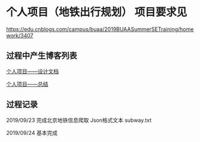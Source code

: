 # 个人项目（地铁出行规划） 项目要求见
https://edu.cnblogs.com/campus/buaa/2019BUAASummerSETraining/homework/3407

## 过程中产生博客列表

[个人项目——设计文档](https://www.cnblogs.com/vium520/p/11552127.html)

[个人项目——总结](https://www.cnblogs.com/vium520/p/11646638.html)

## 过程记录

2019/09/23 完成北京地铁信息爬取 Json格式文本 subway.txt

2019/09/24 基本完成
